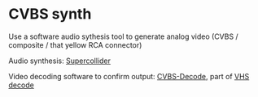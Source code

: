 # CVBS synth

Use a software audio sythesis tool to generate analog video (CVBS / composite / that yellow RCA connector)

Audio synthesis: [Supercollider](ihttps://supercollider.github.io/)

Video decoding software to confirm output: [CVBS-Decode](https://github.com/oyvindln/vhs-decode/wiki/CVBS-Composite-Decode), part of [VHS decode](https://github.com/oyvindln/vhs-decode)


